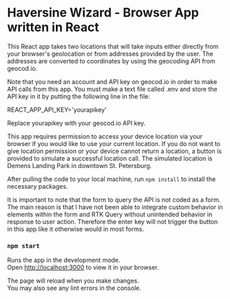 # Haversine Wizard - Browser App written in React

This React app takes two locations that will take inputs either directly from your browser's geolocation or from addresses provided by the user.  The addresses are converted to coordinates by using the geocoding API from geocod.io.

Note that you need an account and API key on geocod.io in order to make API calls from this app.  You must make a text file called .env and store the API key in it by putting the following line in the file:

REACT_APP_API_KEY='yourapikey'

Replace yourapikey with your geocod.io API key.

This app requires permission to access your device location via your browser if you would like to use your current location. If you do not want to give location permission or your device cannot return a location, a button is provided to simulate a successful location call. The simulated location is Demens Landing Park in downtown St. Petersburg.

After pulling the code to your local machine, run `npm install` to install the necessary packages.

It is important to note that the form to query the API is not coded as a form. The main reason is that I have not been able to integrate custom behavior in elements within the form and RTK Query without unintended behavior in response to user action. Therefore the enter key will not trigger the button in this app like it otherwise would in most forms.

### `npm start`

Runs the app in the development mode.\
Open [http://localhost:3000](http://localhost:3000) to view it in your browser.

The page will reload when you make changes.\
You may also see any lint errors in the console.